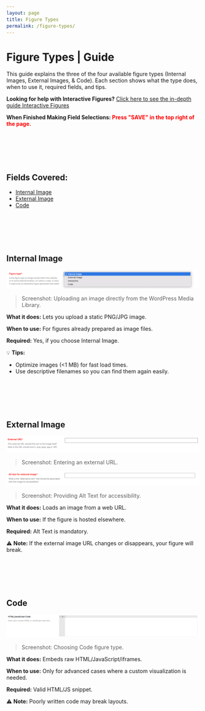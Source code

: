 ```yaml
---
layout: page
title: Figure Types
permalink: /figure-types/
---
```



# Figure Types | Guide

This guide explains the three of the four available figure types (Internal Images, External Images, & Code). Each section shows what the type does, when to use it, required fields, and tips.

**Looking for help with Interactive Figures?**
[Click here to see the in-depth guide Interactive Figures](figures_interactive.md)


**When Finished Making Field Selections: <span style="color:red;"> Press "SAVE" in the top right of the page.</span>**



&nbsp;
---
&nbsp;
## Fields Covered:
- [Internal Image](#internal-image)
- [External Image](#external-image)
- [Code](#code)



&nbsp;
---
&nbsp;
## Internal Image
![Internal Image](figure_types_images/internal_image.png)

> Screenshot: Uploading an image directly from the WordPress Media Library.

**What it does:** Lets you upload a static PNG/JPG image.  

**When to use:** For figures already prepared as image files.  

**Required:** Yes, if you choose Internal Image.  

💡 **Tips:**  
- Optimize images (<1 MB) for fast load times.  
- Use descriptive filenames so you can find them again easily.  


&nbsp;
---
&nbsp;
## External Image
![External Image URL](figure_types_images/external_url.png)  

> Screenshot: Entering an external URL.

![External Image Alt](figure_types_images/external_alt.png)

> Screenshot: Providing Alt Text for accessibility.

**What it does:** Loads an image from a web URL.  

**When to use:** If the figure is hosted elsewhere. 

**Required:** Alt Text is mandatory.  

⚠️ **Note:** If the external image URL changes or disappears, your figure will break.  


&nbsp;
---
&nbsp;
## Code
![Code](figure_types_images/code.png)

> Screenshot: Choosing Code figure type.

**What it does:** Embeds raw HTML/JavaScript/iframes.  

**When to use:** Only for advanced cases where a custom visualization is needed.  

**Required:** Valid HTML/JS snippet.  

⚠️ **Note:** Poorly written code may break layouts.  
